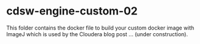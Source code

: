 # cdsw-engine-custom-02
This folder contains the docker file to build your custom docker image
with ImageJ which is used by the Cloudera blog post ... (under construction).
